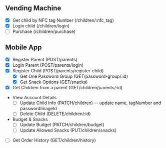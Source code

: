 ## Vending Machine
- [x] Get child by NFC tag Number (/children/:nfc_tag)
- [x] Login child (/children/login)
- [ ] Purchase (/children/purchase)

## Mobile App
- [x] Register Parent (POST/parents)
- [x] Login Parent (POST/parents/login)
- [x] Register Child (POST/parents/register-child)
    - [x] Get One Password Group (GET/password-group/:id)
    - [x] Get Snack Options (GET/snacks)
- [x] Get Children from a parent (GET/children/parents/:id)
- View Account Details
    - [ ] Update Child Info (PATCH/children) -- update name, tagNumber and passwordImageId
    - [ ] Delete Child (DELETE/children/:id)
- Budget & Snacks
    - [ ] Update Budget (PATCH/children/budget)
    - [ ] Update Allowed Snacks (PUT/children/snacks)
- [ ] Get Order History (GET/children/history)
